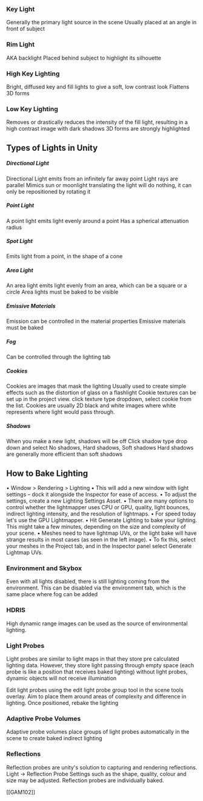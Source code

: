### Key Light
Generally the primary light source in the scene
Usually placed at an angle in front of subject

### Rim Light
AKA backlight
Placed behind subject to highlight its silhouette 

### High Key Lighting
Bright, diffused key and fill lights to give a soft, low contrast look
Flattens 3D forms

### Low Key Lighting
Removes or drastically reduces the intensity of the fill light, resulting in a high contrast image with dark shadows
3D forms are strongly highlighted 

## Types of Lights in Unity
##### Directional Light
Directional Light emits from an infinitely far away point
Light rays are parallel
Mimics sun or moonlight 
translating the light will do nothing, it can only be repositioned by rotating it 

##### Point Light
A point light emits light evenly around a point
Has a spherical attenuation radius

##### Spot Light
Emits light from a point, in the shape of a cone

##### Area Light
An area light emits light evenly from an area, which can be a square or a circle
Area lights must be baked to be visible

##### Emissive Materials
Emission can be controlled in the material properties
Emissive materials must be baked

##### Fog
Can be controlled through the lighting tab 

##### Cookies
Cookies are images that mask the lighting
Usually used to create simple effects such as the distortion of glass on a flashlight
Cookie textures can be set up in the project view. click texture type dropdown, select cookie from the list.
Cookies are usually 2D black and white images where white represents where light would pass through.

##### Shadows
When you make a new light, shadows will be off
Click shadow type drop down and select No shadows, Hard shadows, Soft shadows
Hard shadows are generally more efficient than soft shadows


## How to Bake Lighting

• Window > Rendering > Lighting • This will add a new window with light settings – dock it alongside the Inspector for ease of access. • To adjust the settings, create a new Lighting Settings Asset. • There are many options to control whether the lightmapper uses CPU or GPU, quality, light bounces, indirect lighting intensity, and the resolution of lightmaps. • For speed today let's use the GPU Lightmapper. • Hit Generate Lighting to bake your lighting. This might take a few minutes, depending on the size and complexity of your scene.
• Meshes need to have lightmap UVs, or the light bake will have strange results in most cases (as seen in the left image). • To fix this, select your meshes in the Project tab, and in the Inspector panel select Generate Lightmap UVs.

### Environment and Skybox
Even with all lights disabled, there is still lighting coming from the environment. This can be disabled via the environment tab, which is the same place where fog can be added

### HDRIS
High dynamic range images can be used as the source of environmental lighting.

### Light Probes
Light probes are similar to light maps in that they store pre calculated lighting data.
However, they store light passing through empty space (each probe is like a position that receives baked lighting)
without light probes, dynamic objects will not receive illumination

Edit light probes using the edit light probe group tool in the scene tools overlay.
Aim to place them around areas of complexity and difference in lighting. Once positioned, rebake the lighting 

### Adaptive Probe Volumes
Adaptive probe volumes place groups of light probes automatically in the scene to create baked indirect lighting 

### Reflections
Reflection probes are unity's solution to capturing and rendering reflections.
Light -> Reflection Probe
Settings such as the shape, quality, colour and size may be adjusted. Reflection probes are individually baked.

[[GAM102]]